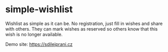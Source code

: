 # simple-wishlist

Wishlist as simple as it can be. No registration, just fill in wishes and share with others. They can mark wishes as reserved so others know that this wish is no longer available.

Demo site: https://sdilejprani.cz
